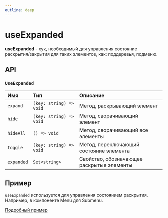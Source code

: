 ```yaml
---
outline: deep
---
```


# useExpanded

**useExpanded** - хук, необходимый для управления состояние раскрытия/закрытия для таких элементов, как: поддеревья, подменю.

## API

### `UseExpanded`

| Имя               | Тип      | Описание    |
|:-------------------|:-----------|:-----------|
| `expand`  | `(key: string) => void`   | Метод, раскрывающий элемент  | 
| `hide`  | `(key: string) => void`   | Метод, сворачивающий элемент  | 
| `hideAll`  | `() => void`   | Метод, сворачивающий все элементы  | 
| `toggle`  | `(key: string) => void`   | Метод, переключающий состояние элемента  | 
| `expanded`  | `Set<string>`   | Свойство, обозначающее раскрытые элементы  | 

## Пример

`useExpanded` используется для управления состоянием раскрытия. Например, в компоненте Menu для Submenu.

[Подробный пример](/menu/useSubmenu.html#пример)
